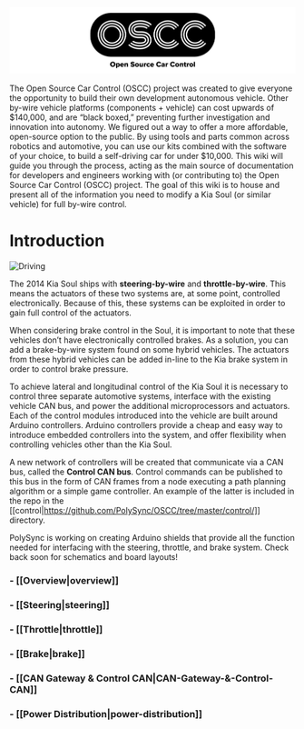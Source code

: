 ![Logo](images/oscc_logo_title.png)


The Open Source Car Control (OSCC) project was created to give everyone the opportunity to build their own development autonomous vehicle. Other by-wire vehicle platforms (components + vehicle) can cost upwards of $140,000, and are “black boxed,” preventing further investigation and innovation into autonomy. We figured out a way to offer a more affordable, open-source option to the public. By using tools and parts common across robotics and automotive, you can use our kits combined with the software of your choice, to build a self-driving car for under $10,000.
This wiki will guide you through the process, acting as the main source of documentation for developers and engineers working with (or contributing to) the Open Source Car Control (OSCC) project. The goal of this wiki is to house and present all of the information you need to modify a Kia Soul (or similar vehicle) for full by-wire control.

# Introduction


![Driving](images/driving.gif)

The 2014 Kia Soul ships with **steering-by-wire** and **throttle-by-wire**. This means the actuators of these two systems are, at some point, controlled electronically. Because of this, these systems can be exploited in order to gain full control of the actuators.

When considering brake control in the Soul, it is important to note that these vehicles don’t have electronically controlled brakes. As a solution, you can add a brake-by-wire system found on some hybrid vehicles. The actuators from these hybrid vehicles can be added in-line to the Kia brake system in order to control brake pressure.

To achieve lateral and longitudinal control of the Kia Soul it is necessary to control three separate automotive systems, interface with the existing vehicle CAN bus, and power the additional microprocessors and actuators. Each of the control modules introduced into the vehicle are built around Arduino controllers. Arduino controllers provide a cheap and easy way to introduce embedded controllers into the system, and offer flexibility when controlling vehicles other than the Kia Soul.

A new network of controllers will be created that communicate via a CAN bus, called the **Control CAN bus**. Control commands can be published to this bus in the form of CAN frames from a node executing a path planning algorithm or a simple game controller. An example of the latter is included in the repo in the [[control|https://github.com/PolySync/OSCC/tree/master/control/]] directory.

PolySync is working on creating Arduino shields that provide all the function needed for interfacing with the steering, throttle, and brake system. Check back soon for schematics and board layouts!



### - [[Overview|overview]]
### - [[Steering|steering]]
### - [[Throttle|throttle]]
### - [[Brake|brake]]
### - [[CAN Gateway & Control CAN|CAN-Gateway-&-Control-CAN]]
### - [[Power Distribution|power-distribution]]
